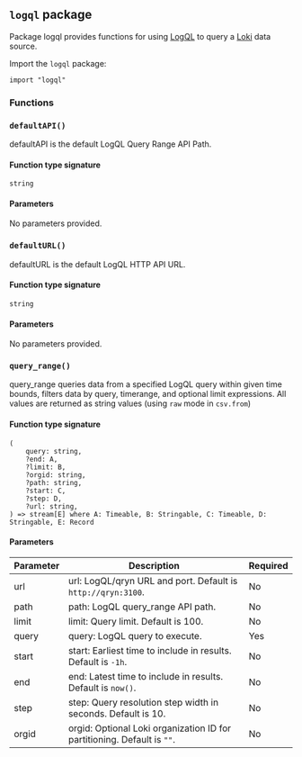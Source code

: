 ## `logql` package

Package logql provides functions for using [LogQL](https://grafana.com/docs/loki/latest/logql/) to query a [Loki](https://grafana.com/oss/loki/) data source.

Import the `logql` package:

```flux
import "logql"
```

### Functions

### `defaultAPI()`

defaultAPI is the default LogQL Query Range API Path.

#### Function type signature

```flux
string
```

#### Parameters

No parameters provided.

### `defaultURL()`

defaultURL is the default LogQL HTTP API URL.

#### Function type signature

```flux
string
```

#### Parameters

No parameters provided.

### `query_range()`

query_range queries data from a specified LogQL query within given time bounds,
filters data by query, timerange, and optional limit expressions.
All values are returned as string values (using `raw` mode in `csv.from`)

#### Function type signature

```flux
(
    query: string,
    ?end: A,
    ?limit: B,
    ?orgid: string,
    ?path: string,
    ?start: C,
    ?step: D,
    ?url: string,
) => stream[E] where A: Timeable, B: Stringable, C: Timeable, D: Stringable, E: Record
```

#### Parameters

| Parameter | Description | Required |
| --- | --- | --- |
| url | url: LogQL/qryn URL and port. Default is `http://qryn:3100`. | No |
| path | path: LogQL query_range API path. | No |
| limit | limit: Query limit. Default is 100. | No |
| query | query: LogQL query to execute. | Yes |
| start | start: Earliest time to include in results. Default is `-1h`. | No |
| end | end: Latest time to include in results. Default is `now()`. | No |
| step | step: Query resolution step width in seconds. Default is 10. | No |
| orgid | orgid: Optional Loki organization ID for partitioning. Default is `""`. | No |
